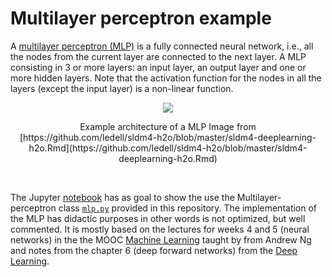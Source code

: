 # Multilayer perceptron example
A [multilayer perceptron (MLP)](https://en.wikipedia.org/wiki/Multilayer_perceptron) is a fully connected neural network, i.e., all the nodes from the current layer are connected to the next layer. A MLP consisting in 3 or more layers: an input layer, an output layer and one or more hidden layers. Note that the activation function for the nodes in all the layers (except the input layer) is a non-linear function.

<p align="center">
  <img src="https://raw.githubusercontent.com/ledell/sldm4-h2o/master/mlp_network.png" />
</p>

<p align="center">
Example architecture of a MLP  
Image from [https://github.com/ledell/sldm4-h2o/blob/master/sldm4-deeplearning-h2o.Rmd](https://github.com/ledell/sldm4-h2o/blob/master/sldm4-deeplearning-h2o.Rmd)
</p>

</br>

The Jupyter [notebook](mlp_notebook.ipynb) has as goal to show the use the Multilayer-perceptron class [`mlp.py`](mlp.py) provided in this repository. The implementation of the MLP has didactic purposes in other words is not optimized, but well commented. It is mostly based on the lectures for weeks 4 and 5 (neural networks) in the the MOOC [Machine Learning](https://www.coursera.org/learn/machine-learning#%20) taught by from Andrew Ng and notes from the chapter 6 (deep forward networks) from the [Deep Learning](http://www.deeplearningbook.org/).
